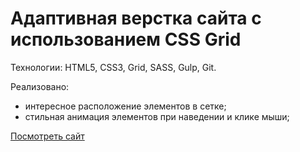 <h1>Адаптивная верстка сайта с использованием CSS Grid</h1>

<p>Технологии: HTML5, CSS3, Grid, SASS, Gulp, Git.</p>

<p>Реализовано:</p>

* интересное расположение элементов в сетке;
* стильная анимация элементов при наведении и клике мыши;



<a href="https://rasalila.github.io/css_grid_pages/">Посмотреть сайт</a>
